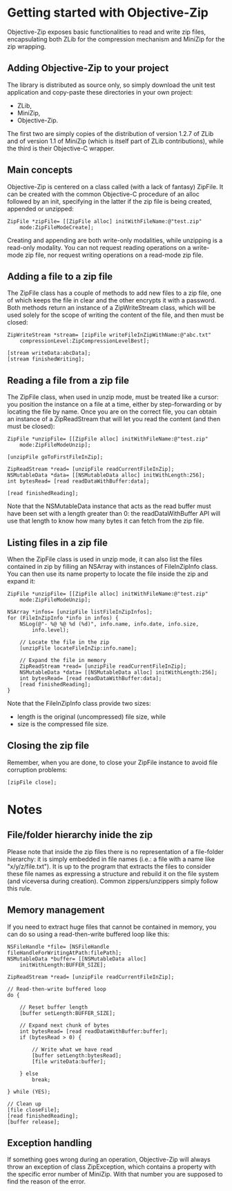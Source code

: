 
Getting started with Objective-Zip
==================================

Objective-Zip exposes basic functionalities to read and write zip files,
encapsulating both ZLib for the compression mechanism and MiniZip for
the zip wrapping.

Adding Objective-Zip to your project
------------------------------------

The library is distributed as source only, so simply download the unit
test application and copy-paste these directories in your own project:
- ZLib,
- MiniZip,
- Objective-Zip.

The first two are simply copies of the distribution of version 1.2.7 of
ZLib and of version 1.1 of MiniZip (which is itself part of ZLib
contributions), while the third is their Objective-C wrapper.

Main concepts
-------------

Objective-Zip is centered on a class called (with a lack of fantasy)
ZipFile. It can be created with the common Objective-C procedure of an
alloc followed by an init, specifying in the latter if the zip file is
being created, appended or unzipped:

	ZipFile *zipFile= [[ZipFile alloc] initWithFileName:@"test.zip"
		mode:ZipFileModeCreate];

Creating and appending are both write-only modalities, while unzipping
is a read-only modality. You can not request reading operations on a
write-mode zip file, nor request writing operations on a read-mode zip
file.

Adding a file to a zip file
---------------------------

The ZipFile class has a couple of methods to add new files to a zip
file, one of which keeps the file in clear and the other encrypts it
with a password. Both methods return an instance of a ZipWriteStream
class, which will be used solely for the scope of writing the content of
the file, and then must be closed:

	ZipWriteStream *stream= [zipFile writeFileInZipWithName:@"abc.txt"
		compressionLevel:ZipCompressionLevelBest];

	[stream writeData:abcData];
	[stream finishedWriting];

Reading a file from a zip file
------------------------------

The ZipFile class, when used in unzip mode, must be treated like a
cursor: you position the instance on a file at a time, either by
step-forwarding or by locating the file by name. Once you are on the
correct file, you can obtain an instance of a ZipReadStream that will
let you read the content (and then must be closed):

	ZipFile *unzipFile= [[ZipFile alloc] initWithFileName:@"test.zip"
		mode:ZipFileModeUnzip];

	[unzipFile goToFirstFileInZip];

	ZipReadStream *read= [unzipFile readCurrentFileInZip];
	NSMutableData *data= [[NSMutableData alloc] initWithLength:256];
	int bytesRead= [read readDataWithBuffer:data];

	[read finishedReading];

Note that the NSMutableData instance that acts as the read buffer must
have been set with a length greater than 0: the readDataWithBuffer API
will use that length to know how many bytes it can fetch from the zip
file.

Listing files in a zip file
---------------------------

When the ZipFile class is used in unzip mode, it can also list the files
contained in zip by filling an NSArray with instances of FileInZipInfo
class. You can then use its name property to locate the file inside the
zip and expand it:

	ZipFile *unzipFile= [[ZipFile alloc] initWithFileName:@"test.zip"
		mode:ZipFileModeUnzip];

	NSArray *infos= [unzipFile listFileInZipInfos];
	for (FileInZipInfo *info in infos) {
		NSLog(@"- %@ %@ %d (%d)", info.name, info.date, info.size,
    		info.level);

		// Locate the file in the zip
		[unzipFile locateFileInZip:info.name];

		// Expand the file in memory
		ZipReadStream *read= [unzipFile readCurrentFileInZip];
		NSMutableData *data= [[NSMutableData alloc] initWithLength:256];
		int bytesRead= [read readDataWithBuffer:data];
		[read finishedReading];
	}

Note that the FileInZipInfo class provide two sizes:
- length is the original (uncompressed) file size, while
- size is the compressed file size.

Closing the zip file
--------------------

Remember, when you are done, to close your ZipFile instance to avoid
file corruption problems:

	[zipFile close];

Notes
=====

File/folder hierarchy inide the zip
-----------------------------------

Please note that inside the zip files there is no representation of a
file-folder hierarchy: it is simply embedded in file names (i.e.: a file
with a name like "x/y/z/file.txt"). It is up to the program that
extracts the files to consider these file names as expressing a
structure and rebuild it on the file system (and viceversa during
creation). Common zippers/unzippers simply follow this rule.

Memory management
-----------------

If you need to extract huge files that cannot be contained in memory,
you can do so using a read-then-write buffered loop like this:

	NSFileHandle *file= [NSFileHandle fileHandleForWritingAtPath:filePath];
	NSMutableData *buffer= [[NSMutableData alloc]
		initWithLength:BUFFER_SIZE];

	ZipReadStream *read= [unzipFile readCurrentFileInZip];

	// Read-then-write buffered loop
	do {

		// Reset buffer length
		[buffer setLength:BUFFER_SIZE];

		// Expand next chunk of bytes
		int bytesRead= [read readDataWithBuffer:buffer];
		if (bytesRead > 0) {

			// Write what we have read
			[buffer setLength:bytesRead];
			[file writeData:buffer];

		} else
			break;

	} while (YES);

	// Clean up
	[file closeFile];
	[read finishedReading];
	[buffer release];

Exception handling
------------------

If something goes wrong during an operation, Objective-Zip will always
throw an exception of class ZipException, which contains a property with
the specific error number of MiniZip. With that number you are supposed
to find the reason of the error.


